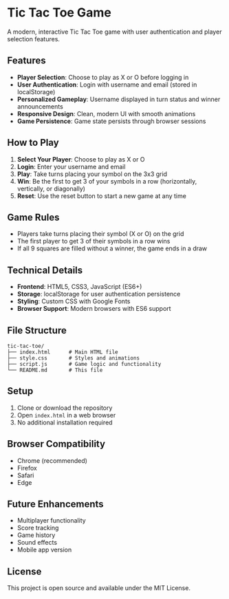 # Tic Tac Toe Game

A modern, interactive Tic Tac Toe game with user authentication and player selection features.

## Features

- **Player Selection**: Choose to play as X or O before logging in
- **User Authentication**: Login with username and email (stored in localStorage)
- **Personalized Gameplay**: Username displayed in turn status and winner announcements
- **Responsive Design**: Clean, modern UI with smooth animations
- **Game Persistence**: Game state persists through browser sessions

## How to Play

1. **Select Your Player**: Choose to play as X or O
2. **Login**: Enter your username and email
3. **Play**: Take turns placing your symbol on the 3x3 grid
4. **Win**: Be the first to get 3 of your symbols in a row (horizontally, vertically, or diagonally)
5. **Reset**: Use the reset button to start a new game at any time

## Game Rules

- Players take turns placing their symbol (X or O) on the grid
- The first player to get 3 of their symbols in a row wins
- If all 9 squares are filled without a winner, the game ends in a draw

## Technical Details

- **Frontend**: HTML5, CSS3, JavaScript (ES6+)
- **Storage**: localStorage for user authentication persistence
- **Styling**: Custom CSS with Google Fonts
- **Browser Support**: Modern browsers with ES6 support

## File Structure

```
tic-tac-toe/
├── index.html      # Main HTML file
├── style.css       # Styles and animations
├── script.js       # Game logic and functionality
└── README.md       # This file
```

## Setup

1. Clone or download the repository
2. Open `index.html` in a web browser
3. No additional installation required

## Browser Compatibility

- Chrome (recommended)
- Firefox
- Safari
- Edge

## Future Enhancements

- Multiplayer functionality
- Score tracking
- Game history
- Sound effects
- Mobile app version

## License

This project is open source and available under the MIT License.
